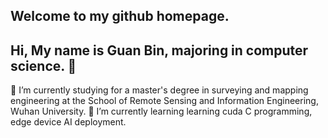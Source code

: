 ## Welcome to my github homepage.
## Hi, My name is **Guan Bin**, majoring in computer science. 👋
🔭 I’m currently studying for a master's degree in surveying and mapping engineering at the School of Remote Sensing and Information Engineering, Wuhan University.
🌱 I’m currently learning learning cuda C programming, edge device AI deployment.

<!--
**Glencsa/Glencsa** is a ✨ _special_ ✨ repository because its `README.md` (this file) appears on your GitHub profile.

Here are some ideas to get you started:

- 🔭 I’m currently working on ...
- 🌱 I’m currently learning ...
- 👯 I’m looking to collaborate on ...
- 🤔 I’m looking for help with ...
- 💬 Ask me about ...
- 📫 How to reach me: ...
- 😄 Pronouns: ...
- ⚡ Fun fact: ...
-->
